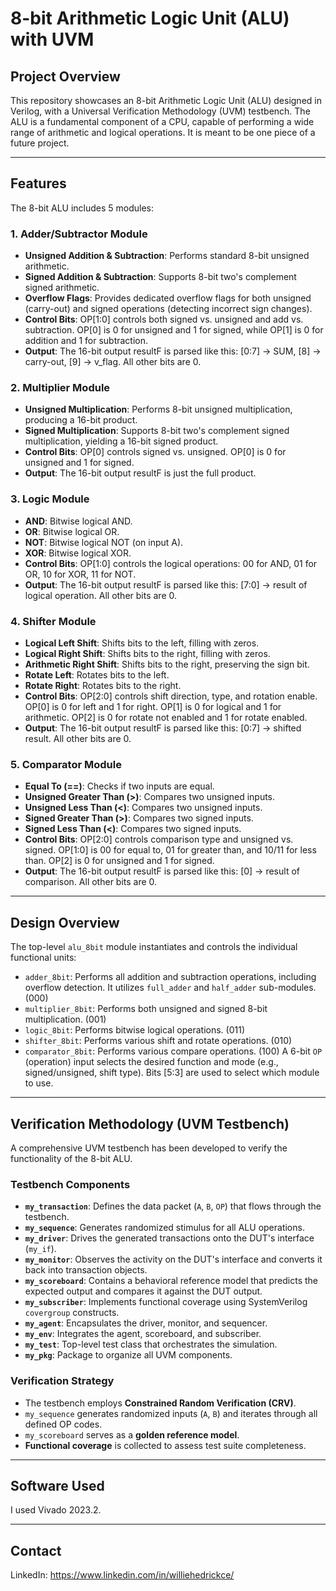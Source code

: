 # 8-bit Arithmetic Logic Unit (ALU) with UVM

## Project Overview

This repository showcases an 8-bit Arithmetic Logic Unit (ALU) designed in Verilog, with a Universal Verification Methodology (UVM) testbench. The ALU is a fundamental component of a CPU, capable of performing a wide range of arithmetic and logical operations. It is meant to be one piece of a future project.

---

## Features

The 8-bit ALU includes 5 modules:

### 1. Adder/Subtractor Module
- **Unsigned Addition & Subtraction**: Performs standard 8-bit unsigned arithmetic.
- **Signed Addition & Subtraction**: Supports 8-bit two's complement signed arithmetic.
- **Overflow Flags**: Provides dedicated overflow flags for both unsigned (carry-out) and signed operations (detecting incorrect sign changes).
- **Control Bits**: OP[1:0] controls both signed vs. unsigned and add vs. subtraction. OP[0] is 0 for unsigned and 1 for signed, while OP[1] is 0 for addition and 1 for subtraction.
- **Output**: The 16-bit output resultF is parsed like this: [0:7] -> SUM, [8] -> carry-out, [9] -> v_flag. All other bits are 0. 

### 2. Multiplier Module
- **Unsigned Multiplication**: Performs 8-bit unsigned multiplication, producing a 16-bit product.
- **Signed Multiplication**: Supports 8-bit two's complement signed multiplication, yielding a 16-bit signed product.
- **Control Bits**: OP[0] controls signed vs. unsigned. OP[0] is 0 for unsigned and 1 for signed.
- **Output**: The 16-bit output resultF is just the full product. 

### 3. Logic Module
- **AND**: Bitwise logical AND.
- **OR**: Bitwise logical OR.
- **NOT**: Bitwise logical NOT (on input A).
- **XOR**: Bitwise logical XOR.
- **Control Bits**: OP[1:0] controls the logical operations: 00 for AND, 01 for OR, 10 for XOR, 11 for NOT.
- **Output**: The 16-bit output resultF is parsed like this: [7:0] -> result of logical operation. All other bits are 0.

### 4. Shifter Module
- **Logical Left Shift**: Shifts bits to the left, filling with zeros.
- **Logical Right Shift**: Shifts bits to the right, filling with zeros.
- **Arithmetic Right Shift**: Shifts bits to the right, preserving the sign bit.
- **Rotate Left**: Rotates bits to the left.
- **Rotate Right**: Rotates bits to the right.
- **Control Bits**: OP[2:0] controls shift direction, type, and rotation enable. OP[0] is 0 for left and 1 for right. OP[1] is 0 for logical and 1 for arithmetic. OP[2] is 0 for rotate not enabled and 1 for rotate enabled.
- **Output**: The 16-bit output resultF is parsed like this: [0:7] -> shifted result. All other bits are 0.

### 5. Comparator Module
- **Equal To (==)**: Checks if two inputs are equal.
- **Unsigned Greater Than (>)**: Compares two unsigned inputs.
- **Unsigned Less Than (<)**: Compares two unsigned inputs.
- **Signed Greater Than (>)**: Compares two signed inputs.
- **Signed Less Than (<)**: Compares two signed inputs.
- **Control Bits**: OP[2:0] controls comparison type and unsigned vs. signed. OP[1:0] is 00 for equal to, 01 for greater than, and 10/11 for less than. OP[2] is 0 for unsigned and 1 for signed.
- **Output**: The 16-bit output resultF is parsed like this: [0] -> result of comparison. All other bits are 0.
---

## Design Overview

The top-level `alu_8bit` module instantiates and controls the individual functional units:

- `adder_8bit`: Performs all addition and subtraction operations, including overflow detection. It utilizes `full_adder` and `half_adder` sub-modules. (000)
- `multiplier_8bit`: Performs both unsigned and signed 8-bit multiplication. (001)
- `logic_8bit`: Performs bitwise logical operations. (011)
- `shifter_8bit`: Performs various shift and rotate operations. (010)
- `comparator_8bit`: Performs various compare operations. (100)
A 6-bit `OP` (operation) input selects the desired function and mode (e.g., signed/unsigned, shift type). Bits [5:3] are used to select which module to use. 

---

## Verification Methodology (UVM Testbench)

A comprehensive UVM testbench has been developed to verify the functionality of the 8-bit ALU.

### Testbench Components

- **`my_transaction`**: Defines the data packet (`A`, `B`, `OP`) that flows through the testbench.
- **`my_sequence`**: Generates randomized stimulus for all ALU operations.
- **`my_driver`**: Drives the generated transactions onto the DUT's interface (`my_if`).
- **`my_monitor`**: Observes the activity on the DUT's interface and converts it back into transaction objects.
- **`my_scoreboard`**: Contains a behavioral reference model that predicts the expected output and compares it against the DUT output.
- **`my_subscriber`**: Implements functional coverage using SystemVerilog `covergroup` constructs.
- **`my_agent`**: Encapsulates the driver, monitor, and sequencer.
- **`my_env`**: Integrates the agent, scoreboard, and subscriber.
- **`my_test`**: Top-level test class that orchestrates the simulation.
- **`my_pkg`**: Package to organize all UVM components.

### Verification Strategy

- The testbench employs **Constrained Random Verification (CRV)**.
- `my_sequence` generates randomized inputs (`A`, `B`) and iterates through all defined OP codes.
- `my_scoreboard` serves as a **golden reference model**.
- **Functional coverage** is collected to assess test suite completeness.

---

## Software Used

I used Vivado 2023.2. 

---
## Contact
LinkedIn: https://www.linkedin.com/in/williehedrickce/

